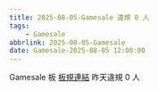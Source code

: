 ```yaml
---
title: 2025-08-05-Gamesale 違規 0 人
tags:
    - Gamesale
abbrlink: 2025-08-05-Gamesale
date: Gamesale-2025-08-05 12:00:00
---
```

Gamesale 板 [板規連結](https://www.ptt.cc/bbs/Gossiping/M.1637425085.A.07D.html)
昨天違規 0 人
